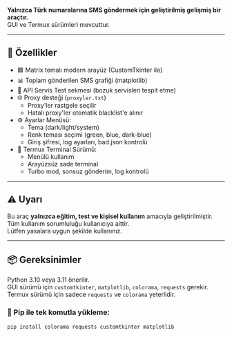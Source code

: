 **Yalnızca Türk numaralarına SMS göndermek için geliştirilmiş gelişmiş bir araçtır.**  
GUI ve Termux sürümleri mevcuttur.

---

## 🚀 Özellikler

- 🟩 Matrix temalı modern arayüz (CustomTkinter ile)
- 📊 Toplam gönderilen SMS grafiği (matplotlib)
- 🧪 API Servis Test sekmesi (bozuk servisleri tespit etme)
- 🌐 Proxy desteği (`proxyler.txt`)
  - Proxy'ler rastgele seçilir
  - Hatalı proxy'ler otomatik blacklist'e alınır
- ⚙️ Ayarlar Menüsü:
  - Tema (dark/light/system)
  - Renk teması seçimi (green, blue, dark-blue)
  - Giriş şifresi, log ayarları, bad.json kontrolü
- 🧱 Termux Terminal Sürümü:
  - Menülü kullanım
  - Arayüzsüz sade terminal
  - Turbo mod, sonsuz gönderim, log kontrolü

---

## ⚠️ Uyarı

Bu araç **yalnızca eğitim, test ve kişisel kullanım** amacıyla geliştirilmiştir.  
Tüm kullanım sorumluluğu kullanıcıya aittir.  
Lütfen yasalara uygun şekilde kullanınız.

---

## 📦 Gereksinimler

Python 3.10 veya 3.11 önerilir.  
GUI sürümü için `customtkinter`, `matplotlib`, `colorama`, `requests` gerekir.  
Termux sürümü için sadece `requests` ve `colorama` yeterlidir.

### 🔧 Pip ile tek komutla yükleme:

```bash
pip install colorama requests customtkinter matplotlib
